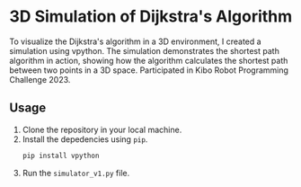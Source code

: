 # 3D Simulation of Dijkstra's Algorithm

To visualize the Dijkstra's algorithm in a 3D environment, I created a simulation using vpython. The simulation demonstrates the shortest path algorithm in action, showing how the algorithm calculates the shortest path between two points in a 3D space. Participated in Kibo Robot Programming Challenge 2023.

## Usage
1. Clone the repository in your local machine.
1. Install the depedencies using `pip`.
   ``` bash
   pip install vpython
   ```
2. Run the `simulator_v1.py` file.
